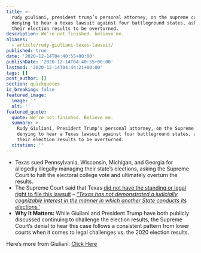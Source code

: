 ```yaml
---
title: >-
  rudy giuliani, president trump’s personal attorney, on the supreme court
  denying to hear a texas lawsuit against four battleground states, asking for
  their election results to be overturned.
description: We’re not finished. believe me.
aliases:
  - article/rudy-giuliani-texas-lawsuit/
published: true
date: '2020-12-14T04:40:55+00:00'
publishDate: '2020-12-14T04:40:55+00:00'
lastmod: '2020-12-14T04:44:21+00:00'
tags: []
post_author: []
section: quickquotes
is_breaking: false
featured_image:
  image: ''
  alt: ''
featured_quote:
  quote: We’re not finished. Believe me.
  summary: >-
    Rudy Giuliani, President Trump’s personal attorney, on the Supreme Court
    denying to hear a Texas lawsuit against four battleground states, asking for
    their election results to be overturned.
  citation: ''
---
```

*   Texas sued Pennsylvania, Wisconsin, Michigan, and Georgia for allegedly illegally managing their state’s elections, asking the Supreme Court to halt the electoral college vote and ultimately overturn the results.
*   The Supreme Court said that Texas [did not have the standing or legal right to file this lawsuit](\"https://www.supremecourt.gov/orders/courtorders/121120zr_p860.pdf\") – [_“Texas has not demonstrated a judicially cognizable interest in the manner in which another State conducts its elections.’_](\"https://www.supremecourt.gov/orders/courtorders/121120zr_p860.pdf\")
*   **Why It Matters:** While Giuliani and President Trump have both publicly discussed continuing to challenge the election results, the Supreme Court’s denial to hear this case follows a consistent pattern from lower courts when it comes to legal challenges vs. the 2020 election results.

Here’s more from Giuliani: [Click Here](\"https://thehill.com/regulation/court-battles/529928-giuliani-says-trump-team-not-finished-after-supreme-court-defeat\")